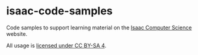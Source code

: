 # isaac-code-samples

Code samples to support learning material on the [Isaac Computer Science](https://isaaccomputerscience.org/) website.

All usage is [licensed under CC BY-SA 4](https://github.com/isaaccomputerscience/isaac-code-samples/blob/main/LICENCE.md).